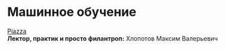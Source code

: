 # Машинное обучение
[Piazza](https://piazza.com/class/l7lkujt3byr4xh)  
**Лектор, практик и просто филантроп:** Хлопотов Максим Валерьевич
